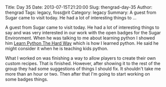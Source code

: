 Title: Day 35
Date: 2013-07-15T21:20:00
Slug: thengrad-day-35
Author: thengrad
Tags: legacy, foss@rit
Category: legacy
Summary: A guest from Sugar came to visit today. He had a lot of interesting things to ... 

A guest from Sugar came to visit today. He had a lot of interesting things to
say and was very interested in our work with the open badges for the Sugar
Environment. When he was talking to me about learning python I showed him
[Learn Python The Hard Way](http://learnpythonthehardway.org/) which is how I
learned python. He said he might consider it when he is teaching kids python.

What I worked on was finishing a way to allow players to create their own
custom recipes. That is finished. However, after showing it to the rest of the
group they had some suggestions of things I should fix. It shouldn't take me
more than an hour or two. Then after that I'm going to start working on some
badges things.

